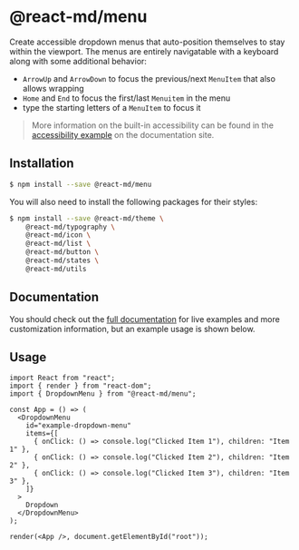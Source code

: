 # @react-md/menu

Create accessible dropdown menus that auto-position themselves to stay within
the viewport. The menus are entirely navigatable with a keyboard along with some
additional behavior:

- `ArrowUp` and `ArrowDown` to focus the previous/next `MenuItem` that also
  allows wrapping
- `Home` and `End` to focus the first/last `Menuitem` in the menu
- type the starting letters of a `MenuItem` to focus it

<!-- DOCS_REMOVE -->

> More information on the built-in accessibility can be found in the
> [accessibility example](https://react-md.dev/packages/menu/demos#accessibility-example-title)
> on the documentation site.

<!-- DOCS_REMOVE_END -->

## Installation

```sh
$ npm install --save @react-md/menu
```

You will also need to install the following packages for their styles:

```sh
$ npm install --save @react-md/theme \
    @react-md/typography \
    @react-md/icon \
    @react-md/list \
    @react-md/button \
    @react-md/states \
    @react-md/utils
```

<!-- DOCS_REMOVE -->

## Documentation

You should check out the
[full documentation](https://react-md.dev/packages/menu) for live examples and
more customization information, but an example usage is shown below.

<!-- DOCS_REMOVE_END -->

## Usage

```tsx
import React from "react";
import { render } from "react-dom";
import { DropdownMenu } from "@react-md/menu";

const App = () => (
  <DropdownMenu
    id="example-dropdown-menu"
    items={[
      { onClick: () => console.log("Clicked Item 1"), children: "Item 1" },
      { onClick: () => console.log("Clicked Item 2"), children: "Item 2" },
      { onClick: () => console.log("Clicked Item 3"), children: "Item 3" },
    ]}
  >
    Dropdown
  </DropdownMenu>
);

render(<App />, document.getElementById("root"));
```
